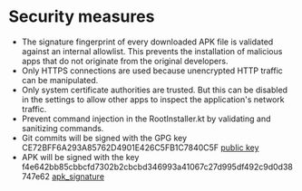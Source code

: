 # Security measures

- The signature fingerprint of every downloaded APK file is validated against an internal allowlist. This
  prevents the installation of malicious apps that do not originate from the original developers.
- Only HTTPS connections are used because unencrypted HTTP traffic can be manipulated.
- Only system certificate authorities are trusted. But this can be disabled in the settings to allow other
  apps to inspect the application's network traffic.
- Prevent command injection in the RootInstaller.kt by validating and sanitizing commands.
- Git commits will be signed with the GPG key
  CE72BFF6A293A85762D4901E426C5FB1C7840C5F [public key](ffupdater_gpg_public.key)
- APK will be signed with the key
  f4e642bb85cbbcfd7302b2cbcbd346993a41067c27d995df492c9d0d38747e62 [apk_signature](dev/signatures/apk_signature.txt)